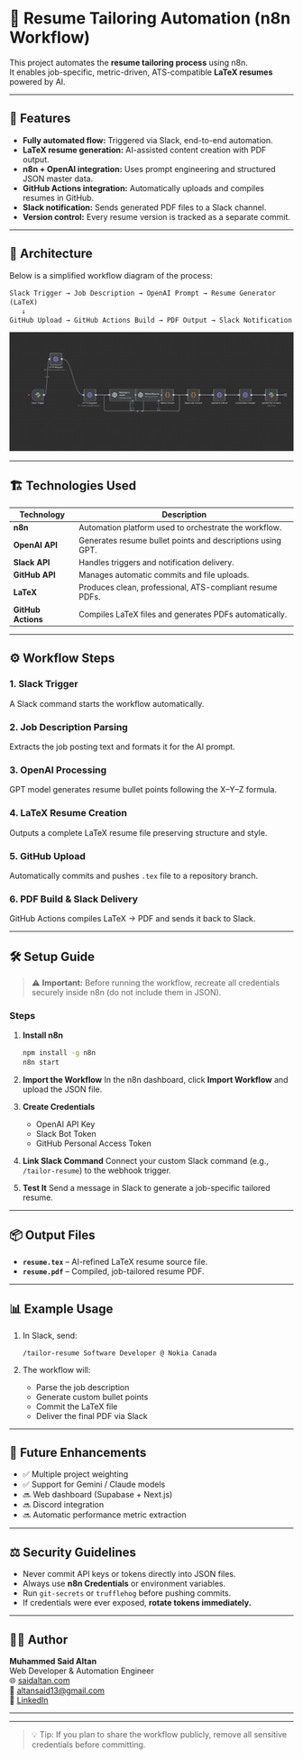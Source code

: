 # 🧠 Resume Tailoring Automation (n8n Workflow)

This project automates the **resume tailoring process** using n8n.  
It enables job-specific, metric-driven, ATS-compatible **LaTeX resumes** powered by AI.

---

## 🚀 Features

- **Fully automated flow:** Triggered via Slack, end-to-end automation.
- **LaTeX resume generation:** AI-assisted content creation with PDF output.
- **n8n + OpenAI integration:** Uses prompt engineering and structured JSON master data.
- **GitHub Actions integration:** Automatically uploads and compiles resumes in GitHub.
- **Slack notification:** Sends generated PDF files to a Slack channel.
- **Version control:** Every resume version is tracked as a separate commit.

---

## 🧩 Architecture

Below is a simplified workflow diagram of the process:

```
Slack Trigger → Job Description → OpenAI Prompt → Resume Generator (LaTeX)
   ↓
GitHub Upload → GitHub Actions Build → PDF Output → Slack Notification
```

![Workflow Diagram](./assets/workflow-diagram.png)

---

## 🏗️ Technologies Used

| Technology         | Description                                                |
| ------------------ | ---------------------------------------------------------- |
| **n8n**            | Automation platform used to orchestrate the workflow.      |
| **OpenAI API**     | Generates resume bullet points and descriptions using GPT. |
| **Slack API**      | Handles triggers and notification delivery.                |
| **GitHub API**     | Manages automatic commits and file uploads.                |
| **LaTeX**          | Produces clean, professional, ATS-compliant resume PDFs.   |
| **GitHub Actions** | Compiles LaTeX files and generates PDFs automatically.     |

---

## ⚙️ Workflow Steps

### 1. Slack Trigger

A Slack command starts the workflow automatically.

### 2. Job Description Parsing

Extracts the job posting text and formats it for the AI prompt.

### 3. OpenAI Processing

GPT model generates resume bullet points following the X–Y–Z formula.

### 4. LaTeX Resume Creation

Outputs a complete LaTeX resume file preserving structure and style.

### 5. GitHub Upload

Automatically commits and pushes `.tex` file to a repository branch.

### 6. PDF Build & Slack Delivery

GitHub Actions compiles LaTeX → PDF and sends it back to Slack.

---

## 🛠️ Setup Guide

> ⚠️ **Important:** Before running the workflow, recreate all credentials securely inside n8n (do not include them in JSON).

### Steps

1. **Install n8n**

   ```bash
   npm install -g n8n
   n8n start
   ```

2. **Import the Workflow**
   In the n8n dashboard, click **Import Workflow** and upload the JSON file.

3. **Create Credentials**

   - OpenAI API Key
   - Slack Bot Token
   - GitHub Personal Access Token

4. **Link Slack Command**
   Connect your custom Slack command (e.g., `/tailor-resume`) to the webhook trigger.

5. **Test It**
   Send a message in Slack to generate a job-specific tailored resume.

---

## 📦 Output Files

- **`resume.tex`** – AI-refined LaTeX resume source file.
- **`resume.pdf`** – Compiled, job-tailored resume PDF.

---

## 📊 Example Usage

1. In Slack, send:

   ```
   /tailor-resume Software Developer @ Nokia Canada
   ```

2. The workflow will:
   - Parse the job description
   - Generate custom bullet points
   - Commit the LaTeX file
   - Deliver the final PDF via Slack

---

## 🧠 Future Enhancements

- ✅ Multiple project weighting
- ✅ Support for Gemini / Claude models
- 🔜 Web dashboard (Supabase + Next.js)
- 🔜 Discord integration
- 🔜 Automatic performance metric extraction

---

## ⚖️ Security Guidelines

- Never commit API keys or tokens directly into JSON files.
- Always use **n8n Credentials** or environment variables.
- Run `git-secrets` or `trufflehog` before pushing commits.
- If credentials were ever exposed, **rotate tokens immediately.**

---

## 👨‍💻 Author

**Muhammed Said Altan**  
Web Developer & Automation Engineer  
🌐 [saidaltan.com](https://saidaltan.com)  
📧 altansaid13@gmail.com  
💼 [LinkedIn](https://www.linkedin.com/in/saidaltan)

---

---

> 💡 Tip: If you plan to share the workflow publicly, remove all sensitive credentials before committing.
